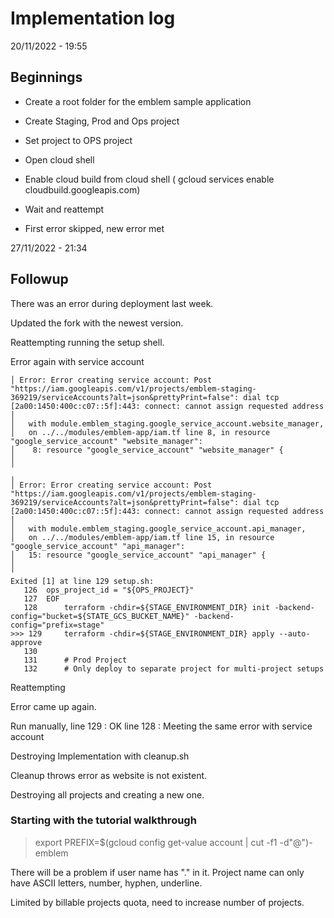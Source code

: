 # Implementation log
20/11/2022 - 19:55

## Beginnings
- Create a root folder for the emblem sample application
- Create Staging, Prod and Ops project
- Set project to OPS project
- Open cloud shell
- Enable cloud build from cloud shell ( gcloud services enable cloudbuild.googleapis.com)

- Wait and reattempt

- First error skipped, new error met





27/11/2022 - 21:34

## Followup

There was an error during deployment last week.

Updated the fork with the newest version.

Reattempting running the setup shell.

Error again with service account

```
│ Error: Error creating service account: Post "https://iam.googleapis.com/v1/projects/emblem-staging-369219/serviceAccounts?alt=json&prettyPrint=false": dial tcp [2a00:1450:400c:c07::5f]:443: connect: cannot assign requested address
│
│   with module.emblem_staging.google_service_account.website_manager,
│   on ../../modules/emblem-app/iam.tf line 8, in resource "google_service_account" "website_manager":
│    8: resource "google_service_account" "website_manager" {
│
╵
╷
│ Error: Error creating service account: Post "https://iam.googleapis.com/v1/projects/emblem-staging-369219/serviceAccounts?alt=json&prettyPrint=false": dial tcp [2a00:1450:400c:c07::5f]:443: connect: cannot assign requested address
│
│   with module.emblem_staging.google_service_account.api_manager,
│   on ../../modules/emblem-app/iam.tf line 15, in resource "google_service_account" "api_manager":
│   15: resource "google_service_account" "api_manager" {
│
╵
Exited [1] at line 129 setup.sh:
   126  ops_project_id = "${OPS_PROJECT}"
   127  EOF
   128      terraform -chdir=${STAGE_ENVIRONMENT_DIR} init -backend-config="bucket=${STATE_GCS_BUCKET_NAME}" -backend-config="prefix=stage"
>>> 129     terraform -chdir=${STAGE_ENVIRONMENT_DIR} apply --auto-approve
   130
   131      # Prod Project
   132      # Only deploy to separate project for multi-project setups
```

Reattempting

Error came up again.

Run manually, 
line 129 : OK
line 128 : Meeting the same error with service account

Destroying Implementation with cleanup.sh

Cleanup throws error as website is not existent.

Destroying all projects and creating a new one.

### Starting with the tutorial walkthrough

> export PREFIX=$(gcloud config get-value account | cut -f1 -d"@")-emblem 

There will be a problem if user name has "." in it. Project name can only have ASCII letters, number, hyphen, underline. 

Limited by billable projects quota, need to increase number of projects.
 

